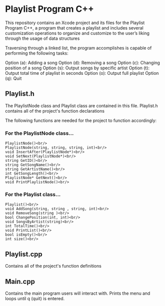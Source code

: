 # Playlist Program C++
This repository contains an Xcode project and its files for the Playlist Program C++, a program that creates a playlist and includes several customization operations to organize and customize to the user’s liking through the usage of data structures

Traversing through a linked list, the program accomplishes is capable of performing the following tasks:

Option (a): Adding a song
Option (d): Removing a song
Option (c): Changing position of a song
Option (s): Output songs by specific artist
Option (t): Output total time of playlist in seconds
Option (o): Output full playlist
Option (q): Quit

## Playlist.h
The PlaylistNode class and Playlist class are contained in this file. Playlist.h contains all of the project's function declarations

The following functions are needed for the project to function accordingly:

### For the PlaylistNode class...<br/>
    PlaylistNode()<br/>
    PlaylistNode(string, string, string, int)<br/>
    void InsertAfter(PlaylistNode*)<br/>
    void SetNext(PlaylistNode*)<br/>
    string GetID()<br/>
    string GetSongName()<br/>
    string GetArtistName()<br/>
    int GetSongLength()<br/>
    PlaylistNode* GetNext()<br/>
    void PrintPlaylistNode()<br/>


### For the Playlist class...<br/>
    Playlist()<br/>
    void AddSong(string, string , string, int)<br/>
    void RemoveSong(string )<br/>
    bool ChangePosition(int, int)<br/>
    void SongsByArtist(string)<br/>
    int TotalTime()<br/>
    void PrintList()<br/>
    bool isEmpty()<br/>
    int size()<br/>
    
## Playlist.cpp
Contains all of the project's function definitions

## Main.cpp
Contains the main program users will interact with. Prints the menu and loops until q (quit) is entered.
